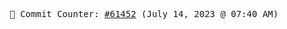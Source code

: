 <p align="center">
    <samp>
        📮 Commit Counter: <a href="https://github.com/Javascript-void0/Javascript-void0/commits/main">#61452</a> (July 14, 2023 @ 07:40 AM)
    </samp>
</p>